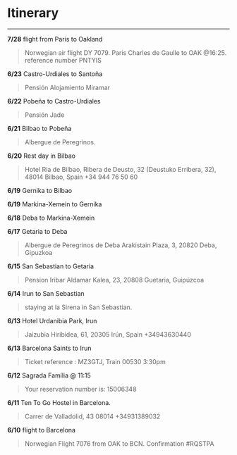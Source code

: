 # Itinerary


---
**7/28** flight from Paris to Oakland
> Norwegian air flight DY 7079.  Paris Charles de Gaulle to OAK  @16:25. reference number PNTYIS

**6/23** Castro-Urdiales to Santoña
> Pensión Alojamiento Miramar

**6/22** Pobeña to Castro-Urdiales
> Pensión Jade



**6/21** Bilbao to Pobeña
> Albergue de Peregrinos.

**6/20** Rest day in Bilbao
> Hotel Ria de Bilbao, Ribera de Deusto, 32 (Deustuko Erribera, 32), 48014 Bilbao, Spain +34 944 76 50 60

**6/19** Gernika to Bilbao

**6/19** Markina-Xemein to Gernika

**6/18** Deba to Markina-Xemein

**6/17** Getaria to Deba
> Albergue de Peregrinos de Deba Arakistain Plaza, 3, 20820 Deba, Gipuzkoa

**6/15** San Sebastian to Getaria
> Pension Iribar Aldamar Kalea, 23, 20808 Guetaria, Guipúzcoa

**6/14** Irun to San Sebastian
> staying at la Sirena in San Sebastian.

**6/13** Hotel Urdanibia Park, Irun
> Jaizubia Hiribidea, 61, 20305 Irún, Spain +34943630440

**6/13** Barcelona Saints to Irun
> Ticket reference : MZ3GTJ,  Train 00530 3:30pm

**6/12** Sagrada Família @ 11:15
> Your reservation number is: 15006348

**6/11** Ten To Go Hostel in Barcelona.
> Carrer de Valladolid, 43 08014 +34931389032

**6/10** flight to Barcelona
> Norwegian Flight 7076 from OAK to BCN. Confirmation #RQSTPA
